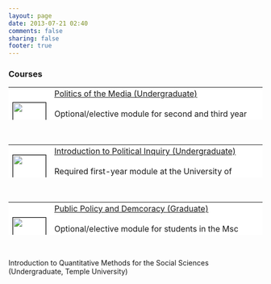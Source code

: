 ```yaml
---
layout: page
date: 2013-07-21 02:40
comments: false
sharing: false
footer: true
---
```

### Courses

<table style="background-color:white; border:0px" width="700" height="65">
	<tr>
		<td><img style="border:1px solid black" src="http://cosmoso.net/wp-content/uploads/2015/05/Blackberry-riots-007.jpg" width="65" height="65" border="1" bordercolor="black"></td>
		<td align="left" valign="top" width="600">
		<a href="http://jmrphy.net/media_politics">Politics of the Media (Undergraduate)</a><br><br>
		Optional/elective module for second and third year students at the University of Southampton, providing a broad survey of various theoretical and empirical perspectives on political implications of media.
		</td>
	</tr>
</table>

<br>

<table style="background-color:white; border:0px" width="700" height="65">
	<tr>
		<td><img style="border:1px solid black" src="https://upload.wikimedia.org/wikipedia/commons/9/9f/GEO_Globe.jpg" width="65" height="65" border="1" bordercolor="black"></td>
		<td align="left" valign="top" width="600">
		<a href="http://jmrphy.net/political_inquiry">Introduction to Political Inquiry (Undergraduate)</a><br><br>
		Required first-year module at the University of Southampton, introducing students to the fundamentals of social science research design.
		</td>
	</tr>
</table>

<br>

<table style="background-color:white; border:0px" width="700" height="65">
	<tr>
		<td><img style="border:1px solid black" src="http://alevelpolitics.com/wp-content/uploads/2013/11/houses-of-parliament-at-night.jpg" width="65" height="65" border="1" bordercolor="black"></td>
		<td align="left" valign="top" width="600">
		<a href="http://jmrphy.net/course_public_policy">Public Policy and Demcoracy (Graduate)</a><br><br>
		Optional/elective module for students in the Msc program in Politics and IR at University of Southampton. Taught with John Boswell or Gerry Stoker.
		</td>
	</tr>
</table>

<br>

Introduction to Quantitative Methods for the Social Sciences (Undergraduate, Temple University)



 <br><br><br><br><br><br><br><br><br>